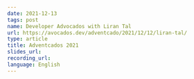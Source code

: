 ```yaml
---
date: 2021-12-13
tags: post
name: Developer Advocados with Liran Tal
url: https://avocados.dev/adventcado/2021/12/12/liran-tal/
type: article
title: Adventcados 2021
slides_url:
recording_url:
language: English
---
```


